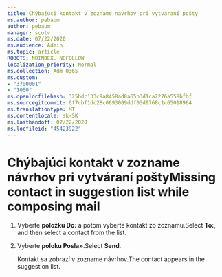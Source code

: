 ```yaml
---
title: Chýbajúci kontakt v zozname návrhov pri vytváraní pošty
ms.author: pebaum
author: pebaum
manager: scotv
ms.date: 07/22/2020
ms.audience: Admin
ms.topic: article
ROBOTS: NOINDEX, NOFOLLOW
localization_priority: Normal
ms.collection: Adm_O365
ms.custom:
- "3700001"
- "1060"
ms.openlocfilehash: 325bdc133c9a8458ad8a65b3d1ca2276a558bfbf
ms.sourcegitcommit: 6f7cbf1dc28c0693009ddf03d9768c1c65018964
ms.translationtype: MT
ms.contentlocale: sk-SK
ms.lasthandoff: 07/22/2020
ms.locfileid: "45423922"
---
```

# <a name="missing-contact-in-suggestion-list-while-composing-mail"></a><span data-ttu-id="cd475-102">Chýbajúci kontakt v zozname návrhov pri vytváraní pošty</span><span class="sxs-lookup"><span data-stu-id="cd475-102">Missing contact in suggestion list while composing mail</span></span>

1. <span data-ttu-id="cd475-103">Vyberte **položku Do:** a potom vyberte kontakt zo zoznamu.</span><span class="sxs-lookup"><span data-stu-id="cd475-103">Select **To:**, and then select a contact from the list.</span></span>
2. <span data-ttu-id="cd475-104">Vyberte **poloku Posla»**.</span><span class="sxs-lookup"><span data-stu-id="cd475-104">Select **Send**.</span></span>

    <span data-ttu-id="cd475-105">Kontakt sa zobrazí v zozname návrhov.</span><span class="sxs-lookup"><span data-stu-id="cd475-105">The contact appears in the suggestion list.</span></span>